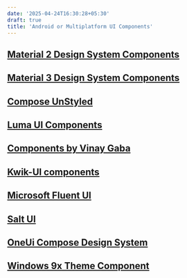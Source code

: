 ```yaml
---
date: '2025-04-24T16:30:28+05:30' 
draft: true
title: 'Android or Multiplatform UI Components'
---
```


## [Material 2 Design System Components](https://m2.material.io/components)
## [Material 3 Design System Components](https://m3.material.io/components)
## [Compose UnStyled](https://composeunstyled.com/)
## [Luma UI Components](https://www.lumoui.com/#Components)
## [Components by Vinay Gaba](https://www.jetpackcompose.app/compose-catalog)
## [Kwik-UI components](https://github.com/isakaro/kwik-ui-android)
## [Microsoft Fluent UI](https://github.com/microsoft/fluentui-android?tab=readme-ov-file)
## [Salt UI](https://github.com/Moriafly/SaltUI)

## [OneUi Compose Design System](https://github.com/SimonBumiller/oneui-compose/blob/master/GETTING_STARTED.md)

## [Windows 9x Theme Component](https://github.com/nassendelft/compose-win9x-theme/tree/main)
